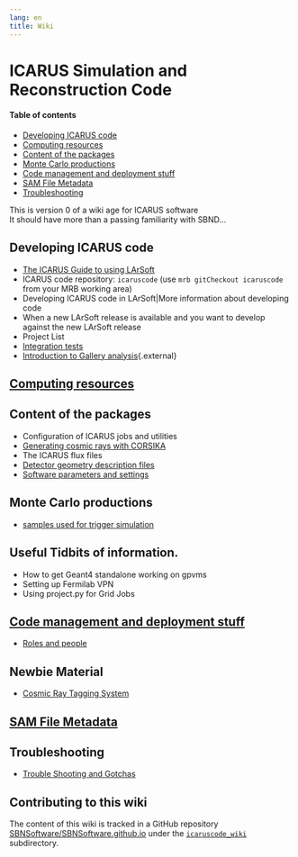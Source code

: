 ```yaml
---
lang: en
title: Wiki
---
```




ICARUS Simulation and Reconstruction Code
==========================================

#### Table of contents

-   [Developing ICARUS code](#developing-icarus-code)
-   [Computing resources](#computing-resources)
-   [Content of the packages](#content-of-the-packages)
-   [Monte Carlo productions](#monte-carlo-productions)
-   [Code management and deployment stuff](#code-management-and-deployment-stuff)
-   [SAM File Metadata](#sam-file-metadata)
-   [Troubleshooting](#troubleshooting)

This is version 0 of a wiki age for ICARUS software\
It should have more than a passing familiarity with SBND\...



Developing ICARUS code
-----------------------

-   [The ICARUS Guide to using LArSoft](The_ICARUS_Guide_to_using_LArSoft.html)
-   ICARUS code repository: `icaruscode` (use
    `mrb gitCheckout icaruscode` from your MRB working area)
-   Developing ICARUS code in LArSoft\|More information about developing
    code
-   When a new LArSoft release is available and you want to develop
    against the new LArSoft release
-   Project List
-   [Integration tests](Integration_tests.html)
-   [Introduction to Gallery
    analysis](https://sbn-docdb.fnal.gov/cgi-bin/private/RetrieveFile?docid=4339&filename=20171023-Petrillo.pdf "by Gianluca"){.external}



[Computing resources](Computing_Resources.md)
----------------------------------------------



Content of the packages
------------------------

-   Configuration of ICARUS jobs and utilities
-   [Generating cosmic rays with CORSIKA](Cosmic_ray_generation_(CORSIKA).md)
-   The ICARUS flux files
-   [Detector geometry description files](Detector_geometry.md)
-   [Software parameters and
    settings](Software_parameters_and_settings.md)



Monte Carlo productions
------------------------

* [samples used for trigger simulation](samples/trigger_simulation.md)

Useful Tidbits of information. 
------------------------------

-   How to get Geant4 standalone working on gpvms
-   Setting up Fermilab VPN
-   Using project.py for Grid Jobs



[Code management and deployment stuff](Code_management_and_deployment_stuff.md)
--------------------------------------------------------------------------------

-   [Roles and people](Roles_and_people.md)

Newbie Material 
---------------

-   [Cosmic Ray Tagging System](Cosmic_Ray_Tagging_System.md)



[SAM File Metadata](SAM_File_Metadata.md)
------------------------------------------



Troubleshooting
----------------

-   [Trouble Shooting and Gotchas](Trouble_Shooting_and_Gotchas.md)


Contributing to this wiki
--------------------------

The content of this wiki is tracked in a GitHub repository [SBNSoftware/SBNSoftware.github.io](https://github.com/SBNSoftware/SBNSoftware.github.io)
under the [`icaruscode_wiki`](https://github.com/SBNSoftware/SBNSoftware.github.io/tree/master/icaruscode_wiki) subdirectory.
